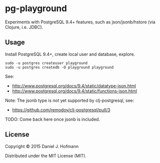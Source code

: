 # pg-playground

Experiments with PostgreSQL 9.4+ features, such as json/jsonb/hstore (via Clojure, i.e. JDBC).


## Usage

Install PostgreSQL 9.4+, create local user and database, explore.

    sudo -u postgres createuser playground
    sudo -u postgres createdb -O playground playground

See:

* http://www.postgresql.org/docs/9.4/static/datatype-json.html
* http://www.postgresql.org/docs/9.4/static/functions-json.html

Note: The jsonb type is not yet supported by clj-postgresql, see:

* https://github.com/remodoy/clj-postgresql/pull/3

TODO: Come back here once jsonb is included.


## License

Copyright © 2015 Daniel J. Hofmann

Distributed under the MIT License (MIT).
